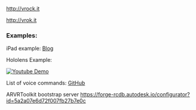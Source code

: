 
http://vrock.it

http://vrok.it


### Examples:
iPad example: [Blog](https://forge.autodesk.com/blog/conxtech-rethinking-job-site-apples-arkit-forge)

Hololens Example:

[![Youtube Demo](https://github.com/cyrillef/ForgeArVr/raw/master/HoloForge.jpg)](https://www.youtube.com/watch?v=3_zwerE90eo&feature=youtu.be&t=3m42s)

List of voice commands:
[GitHub](https://github.com/cyrillef/ForgeArVr/blob/86320ca0575887b2da59c2091ba16c483f11f4f8/HoloForge/Assets/Forge/Interactions/ForgeSpeechManager.cs#L50-L84)


ARVRToolkit bootstrap server
https://forge-rcdb.autodesk.io/configurator?id=5a2a07e6d72f007fb27b7e0c
